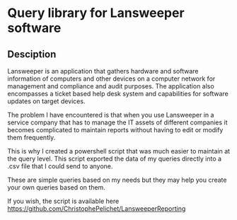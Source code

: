 # Query library for Lansweeper software

## Desciption

Lansweeper is an application that gathers hardware and software information of computers and other devices on a computer network for management and compliance and audit purposes. The application also encompasses a ticket based help desk system and capabilities for software updates on target devices.

The problem I have encountered is that when you use Lansweeper in a service company that has to manage the IT assets of different companies it becomes complicated to maintain reports without having to edit or modify them frequently.

This is why I created a powershell script that was much easier to maintain at the query level. This script exported the data of my queries directly into a .csv file that I could send to anyone.

These are simple queries based on my needs but they may help you create your own queries based on them.

If you wish, the script is available here https://github.com/ChristophePelichet/LansweeperReporting